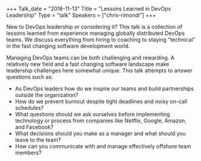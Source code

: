 +++
Talk_date = "2018-11-13"
Title = "Lessons Learned in DevOps Leadership"
Type = "talk"
Speakers = ["chris-rimondi"]
+++

New to DevOps leadership or considering it? This talk is a collection of lessons learned from experience managing globally distributed DevOps teams. We discuss everything from hiring to coaching to staying “technical” in the fast changing software development world.

Managing DevOps teams can be both challenging and rewarding. A relatively new field and a fast changing software landscape make leadership challenges here somewhat unique. This talk attempts to answer questions such as:

* As DevOps leaders how do we inspire our teams and build partnerships outside the organization?
* How do we prevent burnout despite tight deadlines and noisy on-call schedules?
* What questions should we ask ourselves before implementing technology or process from companies like Netflix, Google, Amazon, and Facebook?
* What decisions should you make as a manager and what should you leave to the team?
* How can you communicate with and manage effectively offshore team members?

